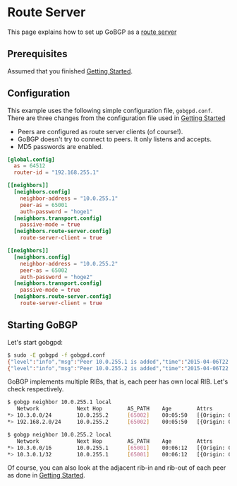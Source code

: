 # Route Server

This page explains how to set up GoBGP as a [route server](https://tools.ietf.org/html/rfc7947)

## Prerequisites

Assumed that you finished [Getting Started](getting-started.md).

## Configuration

This example uses the following simple configuration file, `gobgpd.conf`. There are three changes from
the configuration file used in [Getting Started](getting-started.md)

- Peers are configured as route server clients (of course!).
- GoBGP doesn't try to connect to peers. It only listens and accepts.
- MD5 passwords are enabled.

```toml
[global.config]
  as = 64512
  router-id = "192.168.255.1"

[[neighbors]]
  [neighbors.config]
    neighbor-address = "10.0.255.1"
    peer-as = 65001
    auth-password = "hoge1"
  [neighbors.transport.config]
    passive-mode = true
  [neighbors.route-server.config]
    route-server-client = true

[[neighbors]]
  [neighbors.config]
    neighbor-address = "10.0.255.2"
    peer-as = 65002
    auth-password = "hoge2"
  [neighbors.transport.config]
    passive-mode = true
  [neighbors.route-server.config]
    route-server-client = true
```

## Starting GoBGP

Let's start gobgpd:

```bash
$ sudo -E gobgpd -f gobgpd.conf
{"level":"info","msg":"Peer 10.0.255.1 is added","time":"2015-04-06T22:55:57+09:00"}
{"level":"info","msg":"Peer 10.0.255.2 is added","time":"2015-04-06T22:55:57+09:00"}
```

GoBGP implements multiple RIBs, that is, each peer has own local
RIB. Let's check respectively.

```bash
$ gobgp neighbor 10.0.255.1 local
   Network            Next Hop        AS_PATH    Age        Attrs
*> 10.3.0.0/24        10.0.255.2      [65002]    00:05:50   [{Origin: 0} {Med: 0}]
*> 192.168.2.0/24     10.0.255.2      [65002]    00:05:50   [{Origin: 0} {Med: 0}]
```

```bash
$ gobgp neighbor 10.0.255.2 local
   Network            Next Hop        AS_PATH    Age        Attrs
*> 10.3.0.0/16        10.0.255.1      [65001]    00:06:12   [{Origin: 0} {Med: 0}]
*> 10.3.0.1/32        10.0.255.1      [65001]    00:06:12   [{Origin: 0} {Med: 0}]
```

Of course, you can also look at the adjacent rib-in and rib-out of each peer as done in [Getting Started](getting-started.md).

